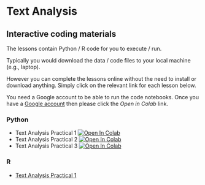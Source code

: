 # Text Analysis

## Interactive coding materials

The lessons contain Python / R code for you to execute / run.

Typically you would download the data / code files to your local machine (e.g., laptop).

However you can complete the lessons online without the need to install or download anything. Simply click on the relevant link for each lesson below.

You need a Google account to be able to run the code notebooks. Once you have a [Google account](https://support.google.com/accounts/answer/27441?hl=en) then please click the *Open in Colab* link.

### Python
* Text Analysis Practical 1 [![Open In Colab](https://colab.research.google.com/assets/colab-badge.svg)](https://colab.research.google.com/github/SGSSSonline/text-analysis-summer-school-2025/blob/main/code/day-2/sgsss-text-analysis-practical-1-2025-06-18-Python.ipynb)
* Text Analysis Practical 2 [![Open In Colab](https://colab.research.google.com/assets/colab-badge.svg)](https://colab.research.google.com/github/SGSSSonline/text-analysis-summer-school-2025/blob/main/code/day-2/sgsss-text-analysis-practical-2-2025-06-18-Python.ipynb)
* Text Analysis Practical 3 [![Open In Colab](https://colab.research.google.com/assets/colab-badge.svg)](https://colab.research.google.com/github/SGSSSonline/text-analysis-summer-school-2025/blob/main/code/day-3/sgsss-text-analysis-practical-3-2025-06-18-Python.ipynb)

### R
* [Text Analysis Practical 1](https://github.com/SGSSSonline/text-analysis-summer-school-2025/blob/main/code/day-2/sgsss-text-analysis-practical-1-2025-06-18-R.Rmd)